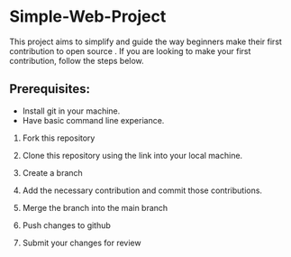 # Simple-Web-Project
This project aims to simplify and guide the way beginners make their first contribution to open source . 
If you are looking to make your first contribution, follow the steps below.
## Prerequisites:
* Install git in your machine.
* Have basic command line experiance.
 
1. Fork this repository 

2. Clone this repository using the link into your local machine.

3. Create a branch

4. Add the necessary contribution and commit those contributions.

5. Merge the branch into the main branch

6. Push changes to github

7. Submit your changes for review
